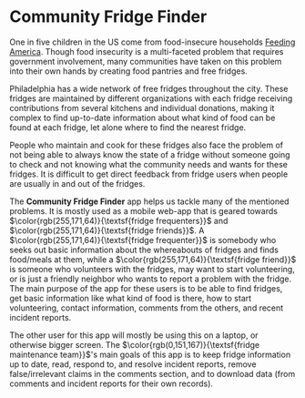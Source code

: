 # Community Fridge Finder

One in five children in the US come from food-insecure households [Feeding America](https://www.feedingamerica.org/hunger-in-america#:~:text=More%20than%2047%20million%20people,together%2C%20we%20can%20solve%20it.). Though food insecurity is a multi-faceted problem that requires government involvement, many communities have taken on this problem into their own hands by creating food pantries and free fridges.

Philadelphia has a wide network of free fridges throughout the city. These fridges are maintained by different organizations with each fridge receiving contributions from several kitchens and individual donations, making it complex to find up-to-date information about what kind of food can be found at each fridge, let alone where to find the nearest fridge. 

People who maintain and cook for these fridges also face the problem of not being able to always know the state of a fridge without someone going to check and not knowing what the community needs and wants for these fridges. It is difficult to get direct feedback from fridge users when people are usually in and out of the fridges.

The **Community Fridge Finder** app helps us tackle many of the mentioned problems. It is mostly used as a mobile web-app that is geared towards $\color{rgb(255,171,64)}{\textsf{fridge frequenters}}$ and $\color{rgb(255,171,64)}{\textsf{fridge friends}}$. A $\color{rgb(255,171,64)}{\textsf{fridge frequenter}}$ is somebody who seeks out basic information about the whereabouts of fridges and finds food/meals at them, while a $\color{rgb(255,171,64)}{\textsf{fridge friend}}$ is someone who volunteers with the fridges, may want to start volunteering, or is just a friendly neighbor who wants to report a problem with the fridge. The main purpose of the app for these users is to be able to find fridges, get basic information like what kind of food is there, how to start volunteering, contact information, comments from the others, and recent incident reports. 

The other user for this app will mostly be using this on a laptop, or otherwise bigger screen. The $\color{rgb(0,151,167)}{\textsf{fridge maintenance team}}$'s main goals of this app is to keep fridge information up to date, read, respond to, and resolve incident reports, remove false/irrelevant claims in the comments section, and to download data (from comments and incident reports for their own records). 
